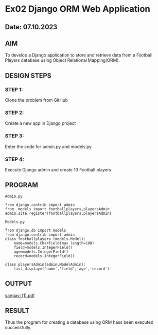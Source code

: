 # Ex02 Django ORM Web Application
## Date: 07.10.2023

## AIM
To develop a Django application to store and retrieve data from a Football Players database using Object Relational Mapping(ORM).

## DESIGN STEPS

### STEP 1:
Clone the problem from GitHub

### STEP 2:
Create a new app in Django project

### STEP 3:
Enter the code for admin.py and models.py

### STEP 4:
Execute Django admin and create 10 Football players

## PROGRAM
```
Admin.py

from django.contrib import admin
from .models import footballplayers,playersAdmin
admin.site.register(footballplayers,playersAdmin)

Models.py

from django.db import models
from django.contrib import admin
class footballplayers (models.Model):
    name=models.CharField(max_length=100)
    field=models.IntegerField()
    age=models.IntegerField()
    record=models.IntegerField()

class playersAdmin(admin.ModelAdmin):
    list_display=('name','field','age','record')

```

## OUTPUT
[sangavi (1).pdf](https://github.com/Kamali22004796/ORM/files/13364315/sangavi.1.pdf)



## RESULT
Thus the program for creating a database using ORM hass been executed successfully.
